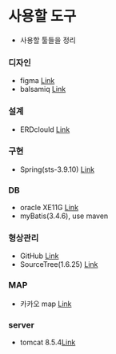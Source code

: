# 사용할 도구

-   사용할 툴들을 정리

### 디자인

-   figma [Link](https://www.figma.com/)
-   balsamiq [Link](https://balsamiq.com/wireframes/)

### 설계

-   ERDclould [Link](https://www.erdcloud.com/)

### 구현

-   Spring(sts-3.9.10) [Link](https://spring.io/tools3/sts/all)

### DB

-   oracle XE11G [Link](https://www.oracle.com/technetwork/es/database/express-edition/overview/index.html)
-   myBatis(3.4.6), use maven

### 형상관리

-   GitHub [Link](https://github.com/)
-   SourceTree(1.6.25) [Link](https://www.sourcetreeapp.com/)

### MAP

-   카카오 map [Link]()

### server

-   tomcat 8.5.4[Link](https://tomcat.apache.org/download-80.cgi)
